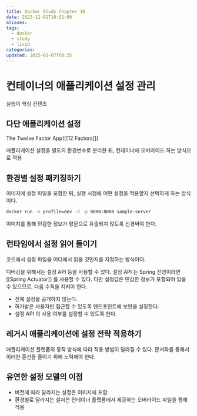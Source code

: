 ```yaml
---
title: Docker Study Chapter 18
date: 2023-12-02T18:52:00
aliases: 
tags:
  - docker
  - study
  - livid
categories: 
updated: 2025-01-07T00:35
---
```


# 컨테이너의 애플리케이션 설정 관리

실습이 핵심 컨텐츠

## 다단 애플리케이션 설정

The Twelve Factor App([[12 Factors]])

애플리케이션 설정을 별도의 환경변수로 분리한 뒤, 컨테이너에 오버라이드 하는 방식으로 적용

## 환경별 설정 패키징하기

이미지에 설정 파일을 포함한 뒤, 실행 시점에 어떤 설정을 적용할지 선택하게 하는 방식이다.

```bash
docker run -e profile=dev -d -p 8080:8080 sample-server
```

이미지를 통해 민감한 정보가 평문으로 유출되지 않도록 신경써야 한다.

## 런타임에서 설정 읽어 들이기

코드에서 설정 파일을 어디에서 읽을 것인지를 지정하는 방식이다.

디버깅을 위해서는 설정 API 등을 사용할 수 있다. 설정 API 는 Spring 진영이라면 [[Spring Actuator]] 를 사용할 수 있다. 다만 설정값은 민감한 정보가 포함되어 있을 수 있으므로, 다음 수칙을 지켜야 한다.

- 전체 설정을 공개하지 않는다.
- 허가받은 사용자만 접근할 수 있도록 엔드포인트에 보안을 설정한다.
- 설정 API 의 사용 여부를 설정할 수 있도록 한다.

## 레거시 애플리케이션에 설정 전략 적용하기

애플리케이션 플랫폼의 동작 방식에 따라 적용 방법이 달라질 수 있다. 문서화를 통해서 이러한 혼선을 줄이기 위해 노력해야 한다.

## 유연한 설정 모델의 이점

- 버전에 따라 달라지는 설정은 이미지에 포함
- 환경별로 달라지는 설저은 컨테이너 플랫폼에서 제공하는 오버라이드 파일을 통해 적용
